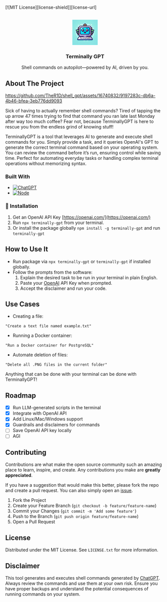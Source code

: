 <a id="readme-top"></a>

[![MIT License][license-shield]][license-url]

<br />
<div align="center">
  <a href="https://github.com/othneildrew/Best-README-Template">
    <img src="images/logo.png" alt="Logo" width="80" height="80">
  </a>

  <h3 align="center">Terminally GPT</h3>

  <p align="center">
Shell commands on autopilot—powered by AI, driven by you. 
  </p>
</div>

## About The Project

https://github.com/TheR1D/shell_gpt/assets/16740832/9197283c-db6a-4b46-bfea-3eb776dd9093

Sick of having to actually remember shell commands? Tired of tapping the up arrow 47 times trying to find that command you ran late last Monday after way too much coffee? Fear not, because TerminallyGPT is here to rescue you from the endless grind of knowing stuff!

TerminallyGPT is a tool that leverages AI to generate and execute shell commands for you. Simply provide a task, and it queries OpenAI's GPT to generate the correct terminal command based on your operating system. You can review the command before it’s run, ensuring control while saving time. Perfect for automating everyday tasks or handling complex terminal operations without memorizing syntax.

### Built With

- [![ChatGPT][gpt]][gpt-url]
- [![Node][node]][node-url]

### 🚀 Installation

1. Get an OpenAI API Key [https://openai.com/](https://openai.com/)
2. Run `npx terminally-gpt` from your terminal.
3. Or install the package globally `npm install -g terminally-gpt` and run `terminally-gpt`

## How to Use It

- Run package via `npx terminally-gpt` or `terminally-gpt` if installed globally.
- Follow the prompts from the software:
  1. Explain the desired task to be run in your terminal in plain English.
  2. Paste your [OpenAI](https://openai.com/) API Key when prompted.
  3. Accept the disclaimer and run your code.

## Use Cases

- Creating a file:

```
"Create a text file named example.txt"
```

- Running a Docker container:

```
"Run a Docker container for PostgreSQL"
```

- Automate deletion of files:

```
"Delete all .PNG files in the current folder"
```

Anything that can be done with your terminal can be done with TerminallyGPT!

## Roadmap

- [x] Run LLM-generated scripts in the terminal
- [x] Integrate with OpenAI API
- [x] Add Linux/Mac/Windows support
- [x] Guardrails and disclaimers for commands
- [ ] Save OpenAI API key locally
- [ ] AGI

## Contributing

Contributions are what make the open source community such an amazing place to learn, inspire, and create. Any contributions you make are **greatly appreciated**.

If you have a suggestion that would make this better, please fork the repo and create a pull request. You can also simply open an [issue](https://github.com/oftheheadland/terminal-gpt/issues).

1. Fork the Project
2. Create your Feature Branch (`git checkout -b feature/feature-name`)
3. Commit your Changes (`git commit -m 'Add some feature'`)
4. Push to the Branch (`git push origin feature/feature-name`)
5. Open a Pull Request

## License

Distributed under the MIT License. See `LICENSE.txt` for more information.

[gpt]: https://img.shields.io/badge/chatGPT-74aa9c?logo=openai&logoColor=white
[node]: https://img.shields.io/badge/node.js-339933?style=for-the-badge&logo=Node.js&logoColor=white
[gpt-url]: https://openai.com/
[node-url]: https://nodejs.org/

## Disclaimer

This tool generates and executes shell commands generated by [ChatGPT](https://openai.com/). Always review the commands and use them at your own risk. Ensure you have proper backups and understand the potential consequences of running commands on your system.
